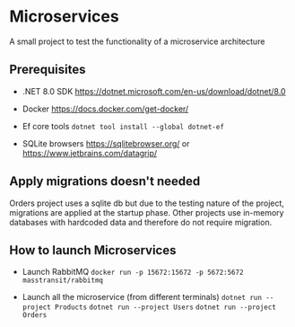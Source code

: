 # Microservices

A small project to test the functionality of a microservice architecture

## Prerequisites

- .NET 8.0 SDK
https://dotnet.microsoft.com/en-us/download/dotnet/8.0

- Docker
https://docs.docker.com/get-docker/

- Ef core tools
`dotnet tool install --global dotnet-ef`

- SQLite browsers
https://sqlitebrowser.org/
or
https://www.jetbrains.com/datagrip/

## Apply migrations doesn't needed
Orders project uses a sqlite db but due to the testing nature of the project, migrations are applied at the startup phase.
Other projects use in-memory databases with hardcoded data and therefore do not require migration.

## How to launch Microservices

- Launch RabbitMQ
`docker run -p 15672:15672 -p 5672:5672 masstransit/rabbitmq`

- Launch all the microservice (from different terminals)
`dotnet run --project Products`
`dotnet run --project Users`
`dotnet run --project Orders`

